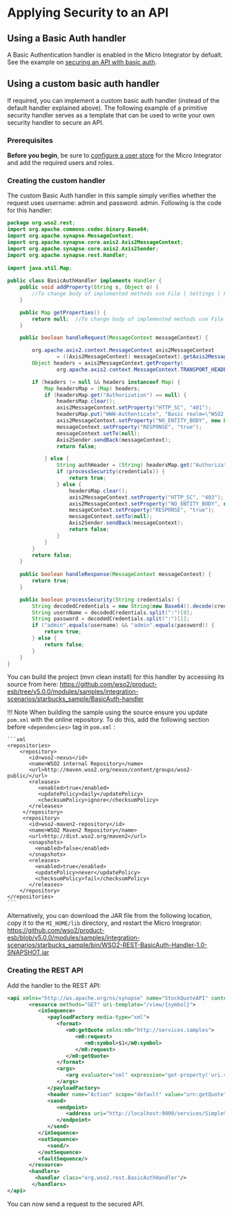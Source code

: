 # Applying Security to an API

## Using a Basic Auth handler
A Basic Authentication handler is enabled in the Micro Integrator by defualt. See the example on [securing an API with basic auth](../../../use-cases/examples/rest_api_examples/securing-rest-apis).

## Using a custom basic auth handler

If required, you can implement a custom basic auth handler (instead of the default handler explained above). The following example of a primitive security handler serves as a template that can be used to write your own security handler to secure an API.

### Prerequisites

**Before you begin**, be sure to [configure a user store](../../../setup/user_stores/setting_up_ro_ldap) for the Micro Integrator and add the required users and roles.

### Creating the custom handler

The custom Basic Auth handler in this sample simply verifies whether the request uses username: admin and password: admin. Following is the code for this handler:

```java
package org.wso2.rest;
import org.apache.commons.codec.binary.Base64;
import org.apache.synapse.MessageContext;
import org.apache.synapse.core.axis2.Axis2MessageContext;
import org.apache.synapse.core.axis2.Axis2Sender;
import org.apache.synapse.rest.Handler;
 
import java.util.Map;
 
public class BasicAuthHandler implements Handler {
    public void addProperty(String s, Object o) {
        //To change body of implemented methods use File | Settings | File Templates.
    }

    public Map getProperties() {
        return null;  //To change body of implemented methods use File | Settings | File Templates.
    }

    public boolean handleRequest(MessageContext messageContext) {

        org.apache.axis2.context.MessageContext axis2MessageContext
                = ((Axis2MessageContext) messageContext).getAxis2MessageContext();
        Object headers = axis2MessageContext.getProperty(
                org.apache.axis2.context.MessageContext.TRANSPORT_HEADERS);

        if (headers != null && headers instanceof Map) {
            Map headersMap = (Map) headers;
            if (headersMap.get("Authorization") == null) {
                headersMap.clear();
                axis2MessageContext.setProperty("HTTP_SC", "401");
                headersMap.put("WWW-Authenticate", "Basic realm=\"WSO2 ESB\"");
                axis2MessageContext.setProperty("NO_ENTITY_BODY", new Boolean("true"));
                messageContext.setProperty("RESPONSE", "true");
                messageContext.setTo(null);
                Axis2Sender.sendBack(messageContext);
                return false;

            } else {
                String authHeader = (String) headersMap.get("Authorization");
                if (processSecurity(credentials)) {
                    return true;
                } else {
                    headersMap.clear();
                    axis2MessageContext.setProperty("HTTP_SC", "403");
                    axis2MessageContext.setProperty("NO_ENTITY_BODY", new Boolean("true"));
                    messageContext.setProperty("RESPONSE", "true");
                    messageContext.setTo(null);
                    Axis2Sender.sendBack(messageContext);
                    return false;
                }
            }
        }
        return false;
    }
 
    public boolean handleResponse(MessageContext messageContext) {
        return true;
    }

    public boolean processSecurity(String credentials) {
        String decodedCredentials = new String(new Base64().decode(credentials.getBytes()));
        String usernName = decodedCredentials.split(":")[0];
        String password = decodedCredentials.split(":")[1];
        if ("admin".equals(username) && "admin".equals(password)) {
            return true;
        } else {
            return false;
        }
    }
}
```

You can build the project (mvn clean install) for this handler by accessing its source from here: https://github.com/wso2/product-esb/tree/v5.0.0/modules/samples/integration-scenarios/starbucks_sample/BasicAuth-handler

!!! Note
    When building the sample using the source ensure you update `pom.xml` with the online repository. To do this, add the following section before `<dependencies>` tag in `pom.xml` :

    ```xml
    <repositories>
        <repository>
           <id>wso2-nexus</id>
           <name>WSO2 internal Repository</name>
           <url>http://maven.wso2.org/nexus/content/groups/wso2-public/</url>
           <releases>
              <enabled>true</enabled>
              <updatePolicy>daily</updatePolicy>
              <checksumPolicy>ignore</checksumPolicy>
           </releases>
         </repository>
         <repository>
           <id>wso2-maven2-repository</id>
           <name>WSO2 Maven2 Repository</name>
           <url>http://dist.wso2.org/maven2</url>
           <snapshots>
             <enabled>false</enabled>
           </snapshots>
           <releases>
             <enabled>true</enabled>
             <updatePolicy>never</updatePolicy>
             <checksumPolicy>fail</checksumPolicy>
           </releases>
        </repository>
    </repositories>
    ```

Alternatively, you can download the JAR file from the following location, copy it to the `MI_HOME/lib` directory,
and restart the Micro Integrator: https://github.com/wso2/product-esb/blob/v5.0.0/modules/samples/integration-scenarios/starbucks_sample/bin/WSO2-REST-BasicAuth-Handler-1.0-SNAPSHOT.jar

### Creating the REST API

Add the handler to the REST API:

```xml
<api xmlns="http://ws.apache.org/ns/synapse" name="StockQuoteAPI" context="/stockquote">
       <resource methods="GET" uri-template="/view/{symbol}">
          <inSequence>
             <payloadFactory media-type="xml">
                <format>
                   <m0:getQuote xmlns:m0="http://services.samples">
                      <m0:request>
                         <m0:symbol>$1</m0:symbol>
                      </m0:request>
                   </m0:getQuote>
                </format>
                <args>
                   <arg evaluator="xml" expression="get-property('uri.var.symbol')"/>
                </args>
             </payloadFactory>
             <header name="Action" scope="default" value="urn:getQuote"/>
             <send>
                <endpoint>
                   <address uri="http://localhost:9000/services/SimpleStockQuoteService" format="soap11"/>
                </endpoint>
             </send>
          </inSequence>
          <outSequence>
             <send/>
          </outSequence>
          <faultSequence/>
       </resource>
       <handlers>
         <handler class="org.wso2.rest.BasicAuthHandler"/>
        </handlers>
</api>                                    
```

You can now send a request to the secured API.
